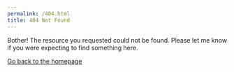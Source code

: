 ```yaml
---
permalink: /404.html
title: 404 Not Found
---
```


Bother! The resource you requested could not be found. Please let me know if
you were expecting to find something here.

[Go back to the homepage](/)
